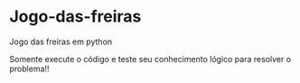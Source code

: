 # Jogo-das-freiras
Jogo das freiras em python


Somente execute o código e teste seu conhecimento lógico para resolver o problema!!
